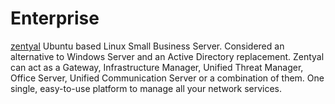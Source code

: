 # Enterprise #

[zentyal](http://www.zentyal.com/) Ubuntu based Linux Small Business Server. Considered an alternative to Windows Server and an Active Directory replacement. Zentyal can act as a Gateway, Infrastructure Manager, Unified Threat Manager, Office Server, Unified Communication Server or a combination of them. One single, easy-to-use platform to manage all your network services.